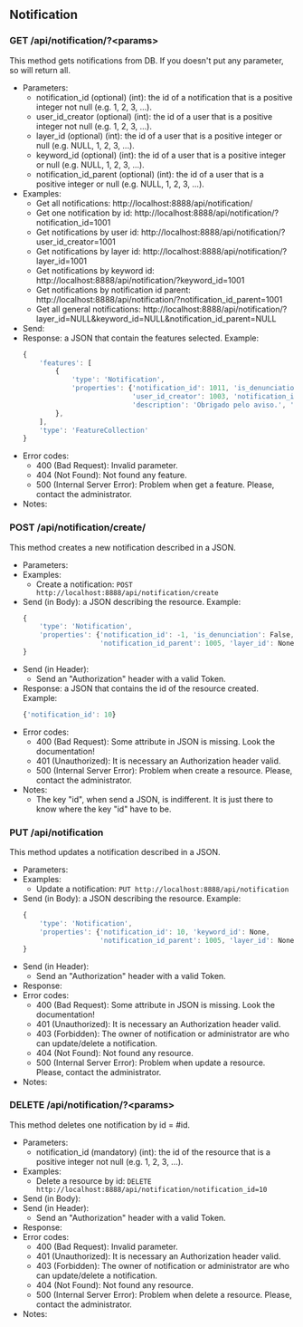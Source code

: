 ## Notification


### GET /api/notification/?\<params>

This method gets notifications from DB. If you doesn't put any parameter, so will return all.
- Parameters:
    - notification_id (optional) (int): the id of a notification that is a positive integer not null (e.g. 1, 2, 3, ...).
    - user_id_creator (optional) (int): the id of a user that is a positive integer not null (e.g. 1, 2, 3, ...).
    - layer_id (optional) (int): the id of a user that is a positive integer or null (e.g. NULL, 1, 2, 3, ...).
    - keyword_id (optional) (int): the id of a user that is a positive integer or null (e.g. NULL, 1, 2, 3, ...).
    - notification_id_parent (optional) (int): the id of a user that is a positive integer or null (e.g. NULL, 1, 2, 3, ...).
- Examples:
     - Get all notifications: http://localhost:8888/api/notification/
     - Get one notification by id: http://localhost:8888/api/notification/?notification_id=1001
     - Get notifications by user id: http://localhost:8888/api/notification/?user_id_creator=1001
     - Get notifications by layer id: http://localhost:8888/api/notification/?layer_id=1001
     - Get notifications by keyword id: http://localhost:8888/api/notification/?keyword_id=1001
     - Get notifications by notification id parent: http://localhost:8888/api/notification/?notification_id_parent=1001
     - Get all general notifications: http://localhost:8888/api/notification/?layer_id=NULL&keyword_id=NULL&notification_id_parent=NULL
- Send:
- Response: a JSON that contain the features selected. Example:
    ```javascript
    {
        'features': [
            {
                'type': 'Notification',
                'properties': {'notification_id': 1011, 'is_denunciation': False, 'keyword_id': None,
                               'user_id_creator': 1003, 'notification_id_parent': 1010, 'layer_id': None,
                               'description': 'Obrigado pelo aviso.', 'created_at': '2017-03-01 00:00:00'}
            },
        ],
        'type': 'FeatureCollection'
    }
    ```
- Error codes:
    - 400 (Bad Request): Invalid parameter.
    - 404 (Not Found): Not found any feature.
    - 500 (Internal Server Error): Problem when get a feature. Please, contact the administrator.
- Notes:


### POST /api/notification/create/

This method creates a new notification described in a JSON.
- Parameters:
- Examples:
    - Create a notification: ```POST http://localhost:8888/api/notification/create```
- Send (in Body): a JSON describing the resource. Example:
    ```javascript
    {
        'type': 'Notification',
        'properties': {'notification_id': -1, 'is_denunciation': False, 'keyword_id': None,
                       'notification_id_parent': 1005, 'layer_id': None, 'description': 'Muito bom'}
    }
    ```
- Send (in Header):
    - Send an "Authorization" header with a valid Token.
- Response: a JSON that contains the id of the resource created. Example:
    ```javascript
    {'notification_id': 10}
    ```
- Error codes:
     - 400 (Bad Request): Some attribute in JSON is missing. Look the documentation!
     - 401 (Unauthorized): It is necessary an Authorization header valid.
     - 500 (Internal Server Error): Problem when create a resource. Please, contact the administrator.
- Notes:
    - The key "id", when send a JSON, is indifferent. It is just there to know where the key "id" have to be.


### PUT /api/notification

This method updates a notification described in a JSON.
- Parameters:
- Examples:
    - Update a notification: ```PUT http://localhost:8888/api/notification```
- Send (in Body): a JSON describing the resource. Example:
    ```javascript
    {
        'type': 'Notification',
        'properties': {'notification_id': 10, 'keyword_id': None,
                       'notification_id_parent': 1005, 'layer_id': None, 'description': 'Muito bom'}
    }
    ```
- Send (in Header):
    - Send an "Authorization" header with a valid Token.
- Response:
- Error codes:
     - 400 (Bad Request): Some attribute in JSON is missing. Look the documentation!
     - 401 (Unauthorized): It is necessary an Authorization header valid.
     - 403 (Forbidden): The owner of notification or administrator are who can update/delete a notification.
     - 404 (Not Found): Not found any resource.
     - 500 (Internal Server Error): Problem when update a resource. Please, contact the administrator.
- Notes:


### DELETE /api/notification/?\<params>

This method deletes one notification by id = #id.
- Parameters:
    - notification_id (mandatory) (int): the id of the resource that is a positive integer not null (e.g. 1, 2, 3, ...).
- Examples:
     - Delete a resource by id: ```DELETE http://localhost:8888/api/notification/notification_id=10```
- Send (in Body):
- Send (in Header):
    - Send an "Authorization" header with a valid Token.
- Response:
- Error codes:
     - 400 (Bad Request): Invalid parameter.
     - 401 (Unauthorized): It is necessary an Authorization header valid.
     - 403 (Forbidden): The owner of notification or administrator are who can update/delete a notification.
     - 404 (Not Found): Not found any resource.
     - 500 (Internal Server Error): Problem when delete a resource. Please, contact the administrator.
- Notes:

